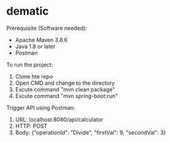 # dematic

Prerequisite (Software needed):
- Apache Maven 3.8.6
- Java 1.8 or later
- Postman

To run the project:
1. Clone hte repo
2. Open CMD and change to the directory
3. Excute command "mvn clean package"
4. Excute command "mvn spring-boot:run"

Trigger API using Postman:
1. URL: localhost:8080/api/calculator
2. HTTP: POST
3. Body: {"operationId": "Divide",
    "firstVal": 9,
    "secondVal": 3}
